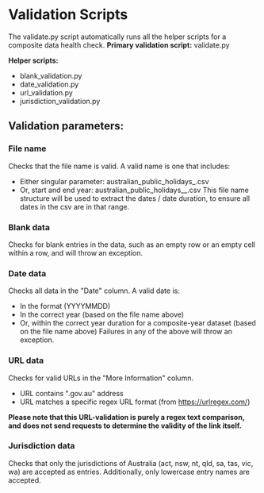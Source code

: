 # Validation Scripts

The validate.py script automatically runs all the helper scripts for a composite data health check.
**Primary validation script:** 
validate.py

**Helper scripts:**
- blank_validation.py
- date_validation.py
- url_validation.py
- jurisdiction_validation.py

## Validation parameters:

### File name
Checks that the file name is valid. A valid name is one that includes:
- Either singular parameter: australian_public_holidays_<year>.csv
- Or, start and end year: australian_public_holidays_<startyear>_<endyear>.csv
This file name structure will be used to extract the dates / date duration, to ensure all dates in the csv are in that range.

### Blank data
Checks for blank entries in the data, such as an empty row or an empty cell within a row, and will throw an exception.

### Date data
Checks all data in the "Date" column. A valid date is:
- In the format (YYYYMMDD)
- In the correct year (based on the file name above)
- Or, within the correct year duration for a composite-year dataset (based on the file name above)
Failures in any of the above will throw an exception.

### URL data
Checks for valid URLs in the "More Information" column. 
- URL contains ".gov.au" address
- URL matches a specific regex URL format (from https://urlregex.com/)

**Please note that this URL-validation is purely a regex text comparison, and does not send requests to determine the validity of the link itself.**

### Jurisdiction data
Checks that only the jurisdictions of Australia (act, nsw, nt, qld, sa, tas, vic, wa) are accepted as entries. Additionally, only lowercase entry names are accepted.
